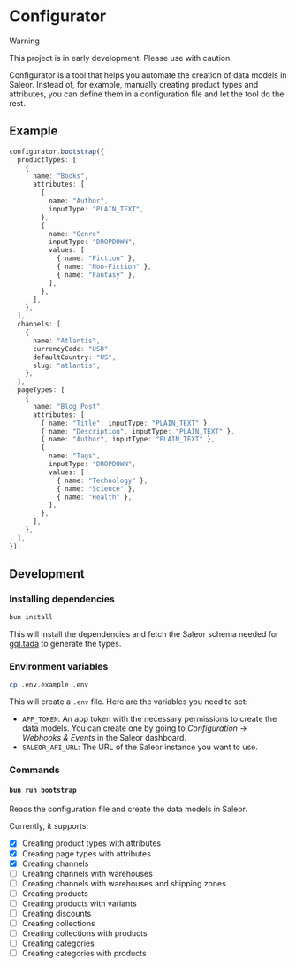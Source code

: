 # Configurator

> [!WARNING]
> This project is in early development. Please use with caution.

Configurator is a tool that helps you automate the creation of data models in Saleor. Instead of, for example, manually creating product types and attributes, you can define them in a configuration file and let the tool do the rest.

## Example

```ts
configurator.bootstrap({
  productTypes: [
    {
      name: "Books",
      attributes: [
        {
          name: "Author",
          inputType: "PLAIN_TEXT",
        },
        {
          name: "Genre",
          inputType: "DROPDOWN",
          values: [
            { name: "Fiction" },
            { name: "Non-Fiction" },
            { name: "Fantasy" },
          ],
        },
      ],
    },
  ],
  channels: [
    {
      name: "Atlantis",
      currencyCode: "USD",
      defaultCountry: "US",
      slug: "atlantis",
    },
  ],
  pageTypes: [
    {
      name: "Blog Post",
      attributes: [
        { name: "Title", inputType: "PLAIN_TEXT" },
        { name: "Description", inputType: "PLAIN_TEXT" },
        { name: "Author", inputType: "PLAIN_TEXT" },
        {
          name: "Tags",
          inputType: "DROPDOWN",
          values: [
            { name: "Technology" },
            { name: "Science" },
            { name: "Health" },
          ],
        },
      ],
    },
  ],
});
```

## Development

### Installing dependencies

```bash
bun install
```

This will install the dependencies and fetch the Saleor schema needed for [gql.tada](https://gql-tada.0no.co/) to generate the types.

### Environment variables

```bash
cp .env.example .env
```

This will create a `.env` file. Here are the variables you need to set:

- `APP_TOKEN`: An app token with the necessary permissions to create the data models. You can create one by going to _Configuration_ → _Webhooks & Events_ in the Saleor dashboard.
- `SALEOR_API_URL`: The URL of the Saleor instance you want to use.

### Commands

#### `bun run bootstrap`

Reads the configuration file and create the data models in Saleor.

Currently, it supports:

- [x] Creating product types with attributes
- [x] Creating page types with attributes
- [x] Creating channels
- [ ] Creating channels with warehouses
- [ ] Creating channels with warehouses and shipping zones
- [ ] Creating products
- [ ] Creating products with variants
- [ ] Creating discounts
- [ ] Creating collections
- [ ] Creating collections with products
- [ ] Creating categories
- [ ] Creating categories with products
